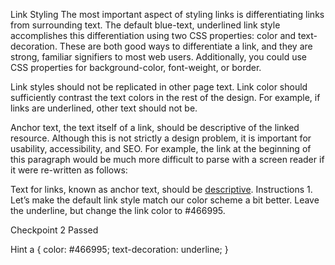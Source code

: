 Link Styling
The most important aspect of styling links is differentiating links from surrounding text. The default blue-text, underlined link style accomplishes this differentiation using two CSS properties: color and text-decoration. These are both good ways to differentiate a link, and they are strong, familiar signifiers to most web users. Additionally, you could use CSS properties for background-color, font-weight, or border.

Link styles should not be replicated in other page text. Link color should sufficiently contrast the text colors in the rest of the design. For example, if links are underlined, other text should not be.

Anchor text, the text itself of a link, should be descriptive of the linked resource. Although this is not strictly a design problem, it is important for usability, accessibility, and SEO. For example, the link at the beginning of this paragraph would be much more difficult to parse with a screen reader if it were re-written as follows:

Text for links, known as anchor text, should be <a href="https://en.wikipedia.org/wiki/Anchor_text" rel="noopener noreferrer" target="_blank">descriptive</a>.
Instructions
1.
Let’s make the default link style match our color scheme a bit better. Leave the underline, but change the link color to #466995.

Checkpoint 2 Passed

Hint
a {
  color: #466995;
  text-decoration: underline;
}
